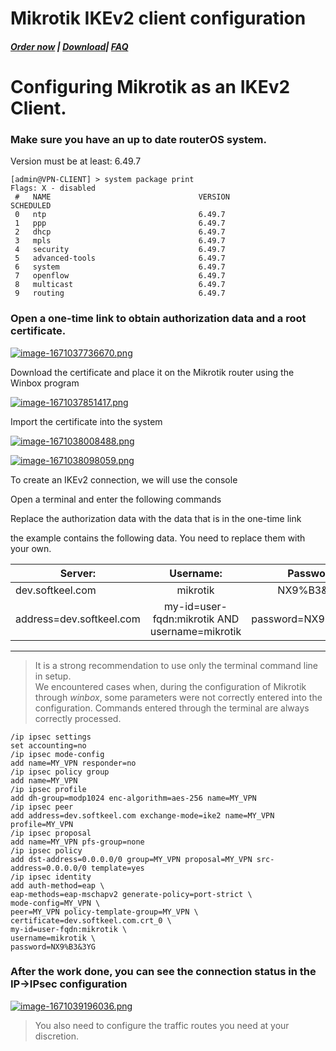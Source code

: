 # Mikrotik IKEv2 client configuration

##### [Order now](https://puqcloud.com/index.php?rp=/store/puqvpn) | [Download](https://download.puqcloud.com/cp/puqvpncp/)| [FAQ](https://faq.puqcloud.com)

# Configuring Mikrotik as an IKEv2 Client.

### Make sure you have an up to date routerOS system.

Version must be at least: 6.49.7

```shell
[admin@VPN-CLIENT] > system package print 
Flags: X - disabled 
 #   NAME                                 VERSION                                 SCHEDULED              
 0   ntp                                  6.49.7                                                         
 1   ppp                                  6.49.7                                                         
 2   dhcp                                 6.49.7                                                         
 3   mpls                                 6.49.7                                                         
 4   security                             6.49.7                                                         
 5   advanced-tools                       6.49.7                                                         
 6   system                               6.49.7                                                         
 7   openflow                             6.49.7                                                         
 8   multicast                            6.49.7                                                         
 9   routing                              6.49.7     
```

### Open a one-time link to obtain authorization data and a root certificate.

[![image-1671037736670.png](https://doc.puq.info/uploads/images/gallery/2022-12/scaled-1680-/image-1671037736670.png)](https://doc.puq.info/uploads/images/gallery/2022-12/image-1671037736670.png)

Download the certificate and place it on the Mikrotik router using the Winbox program

[![image-1671037851417.png](https://doc.puq.info/uploads/images/gallery/2022-12/scaled-1680-/image-1671037851417.png)](https://doc.puq.info/uploads/images/gallery/2022-12/image-1671037851417.png)

Import the certificate into the system

[![image-1671038008488.png](https://doc.puq.info/uploads/images/gallery/2022-12/scaled-1680-/image-1671038008488.png)](https://doc.puq.info/uploads/images/gallery/2022-12/image-1671038008488.png)

[![image-1671038098059.png](https://doc.puq.info/uploads/images/gallery/2022-12/scaled-1680-/image-1671038098059.png)](https://doc.puq.info/uploads/images/gallery/2022-12/image-1671038098059.png)

To create an IKEv2 connection, we will use the console

Open a terminal and enter the following commands

Replace the authorization data with the data that is in the one-time link

the example contains the following data. You need to replace them with your own.

| Server:	      | Username:     | Password:     | Certificate:  |
| ------------- |:-------------:|:-------------:|:-------------:|
|dev.softkeel.com|mikrotik|NX9%B3&3YG|dev.softkeel.com.crt_0|
|address=dev.softkeel.com|my-id=user-fqdn:mikrotik AND username=mikrotik|password=NX9%B3&3YG|certificate=dev.softkeel.com.crt_0|

- - - - - -

>It is a strong recommendation to use only the terminal command line in setup.  
We encountered cases when, during the configuration of Mikrotik through *winbox*, some parameters were not correctly entered into the configuration. Commands entered through the terminal are always correctly processed.

```
/ip ipsec settings
set accounting=no
/ip ipsec mode-config
add name=MY_VPN responder=no
/ip ipsec policy group
add name=MY_VPN
/ip ipsec profile
add dh-group=modp1024 enc-algorithm=aes-256 name=MY_VPN
/ip ipsec peer
add address=dev.softkeel.com exchange-mode=ike2 name=MY_VPN profile=MY_VPN
/ip ipsec proposal
add name=MY_VPN pfs-group=none
/ip ipsec policy
add dst-address=0.0.0.0/0 group=MY_VPN proposal=MY_VPN src-address=0.0.0.0/0 template=yes
/ip ipsec identity
add auth-method=eap \
eap-methods=eap-mschapv2 generate-policy=port-strict \
mode-config=MY_VPN \
peer=MY_VPN policy-template-group=MY_VPN \
certificate=dev.softkeel.com.crt_0 \
my-id=user-fqdn:mikrotik \
username=mikrotik \
password=NX9%B3&3YG 
```

### After the work done, you can see the connection status in the IP-&gt;IPsec configuration

[![image-1671039196036.png](https://doc.puq.info/uploads/images/gallery/2022-12/scaled-1680-/image-1671039196036.png)](https://doc.puq.info/uploads/images/gallery/2022-12/image-1671039196036.png)

>You also need to configure the traffic routes you need at your discretion.
